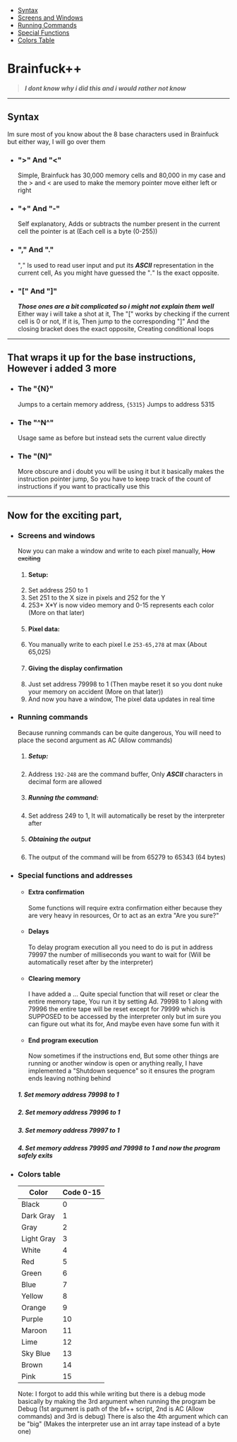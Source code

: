 - [Syntax](#syntax)
- [Screens and Windows](#Screens-and-windows)
- [Running Commands](#running-commands)
- [Special Functions](#special-functions-and-addresses)
- [Colors Table](#colors-table)


# Brainfuck++
> ***I dont know why i did this and i would rather not know***
---
## Syntax
Im sure most of you know about the 8 base characters used in Brainfuck but either way, I will go over them 
- ### ">" And "<"
    Simple, Brainfuck has 30,000 memory cells and 80,000 in my case and the > and < are used to make the memory pointer move either left or right 

- ### "+" And "-"
  Self explanatory, Adds or subtracts the number present in the current cell the pointer is at (Each cell is a byte (0-255))

- ### "," And "."
  "*,*" Is used to read user input and put its ***ASCII*** representation in the current cell, As you might have guessed the "*.*" Is the exact opposite.

- ### "[" And "]"
  ***Those ones are a bit complicated so i might not explain them well***
    Either way i will take a shot at it, The "[" works by checking if the current cell is 0 or not, If it is, Then jump to the corresponding "]" And the closing bracket does the exact opposite, Creating conditional loops
---
## That wraps it up for the base instructions, However i added 3 more


- ### The "{N}"
  Jumps to a certain memory address,
  `{5315}` Jumps to address 5315
- ### The "^N\^"
  Usage same as before but instead sets the current value directly
- ### The "(N)"
  More obscure and i doubt you will be using it but it basically makes the instruction pointer jump, So you have to keep track of the count of instructions if you want to practically use this
---
## Now for the exciting part,
- ### Screens and windows
  Now you can make a window and write to each pixel manually, ~~How exciting~~ 
  1. #### Setup: 
  2. Set address 250 to 1
  3. Set 251 to the X size in pixels and 252 for the Y
  4. 253+ X*Y is now video memory and 0-15 represents each color (More on that later)
  5. #### Pixel data:
  6. You manually write to each pixel I.e `253-65,278` at max (About 65,025)
  7. #### Giving the display confirmation
  8. Just set address 79998 to 1 (Then maybe reset it so you dont nuke your memory on accident (More on that later))
  9. And now you have a window, The pixel data updates in real time
- ### Running commands
  Because running commands can be quite dangerous, You will need to place the second argument as AC (Allow commands)
  1. ##### Setup:
  2. Address `192-248` are the command buffer, Only ***ASCII*** characters in decimal form are allowed
  3. ##### Running the command:
  4. Set address 249 to 1, It will automatically be reset by the interpreter after
  5. ##### Obtaining the output
  6. The output of the command will be from 65279 to 65343 (64 bytes)
- ### Special functions and addresses
  - #### Extra confirmation
    Some functions will require extra confirmation either because they are very heavy in resources, Or to act as an extra "Are you sure?"
  - #### Delays
    To delay program execution all you need to do is put in address 79997 the number of milliseconds you want to wait for (Will be automatically reset after by the interpreter)
  - #### Clearing memory
    I have added a ... Quite special function that will reset or clear the entire memory tape, You run it by setting Ad. 79998 to 1 along with 79996 the entire tape will be reset except for 79999 which is SUPPOSED to be accessed by the interpreter only but im sure you can figure out what its for, And maybe even have some fun with it
  - #### End program execution
    Now sometimes if the instructions end, But some other things are running or another window is open or anything really, I have implemented a "Shutdown sequence" so it ensures the program ends leaving nothing behind
  ##### 1. Set memory address 79998 to 1
  ##### 2. Set memory address 79996 to 1
  ##### 3. Set memory address 79997 to 1
  ##### 4. Set memory address 79995 and 79998 to 1 and now the program safely exits
- ### Colors table
  | Color    | Code 0-15  |
  |--------|--------|
  | Black      | 0  |
  | Dark Gray  | 1  |
  | Gray       | 2  |
  | Light Gray | 3  |
  | White      | 4  |
  | Red        | 5  |
  | Green      | 6  |
  | Blue       | 7  |
  | Yellow     | 8  |
  | Orange     | 9  |
  | Purple     | 10 |
  | Maroon     | 11 |
  | Lime       | 12 |
  | Sky Blue   | 13 |
  | Brown      | 14 |
  | Pink       | 15 |





  Note: I forgot to add this while writing but there is a debug mode basically by making the 3rd argument when running the program be Debug
  (1st argument is path of the bf++ script, 2nd is AC (Allow commands) and 3rd is debug)
  There is also the 4th argument which can be "big" (Makes the interpreter use an int array tape instead of a byte one)
